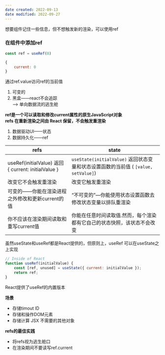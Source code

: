 ```yaml
---
date created: 2022-09-13
date modified: 2022-09-27
---
```


想要组件记住一些信息，但不想触发新的渲染，可以使用ref

### 在组件中添加ref

```js
const ref = useRef(0)

{
	current: 0
}
```

通过ref.value访问ref的当前值  

1. 可变的  
2. 黑盒——react不会追踪  
——> 单向数据流的逃生舱

**ref是一个可以读取和修改current属性的原生JavaScript对象  
refs 在重新渲染之间由 React 保留，不会触发重渲染**

1. 数据驱动UI——状态  
2. 数据持久化——ref

| refs                                                                                  | state                                                                                                                     |
| ------------------------------------------------------------------------------------- | ------------------------------------------------------------------------------------------------------------------------- |
| useRef(initialValue) 返回 { current: initialValue }  | `useState(initialValue)` 返回状态变量和状态设置函数的当前值 ( `[value, setValue]`) |
| 改变它不会触发重渲染  | 改变它触发重渲染                                        |
| 可变的——你能在渲染进程之外修改和更新current的值 | “不可变的”—你能使用状态设置函数去修改状态变量以排队重渲染   |
| 你不应该在渲染期间读取和重写current值  | 你能在任意时间读取值.然而，每个渲染都有它自己的状态快照，该状态不会改变  |

虽然useState和useRef都是React提供的，但原则上，useRef 可以在useState之上实现

```js
// Inside of React
function useRef(initialValue) {
	const [ref, unused] = useState({ current: initialValue });
	return ref;
}
```

React提供了useRef的内置版本

**场景**

- 存储timout ID
- 存储和操作DOM元素
- 存储计算 JSX 不需要的其他对象

**refs的最佳实践**

- 将refs视为逃生舱口
- 在渲染期间不要读写ref.current
